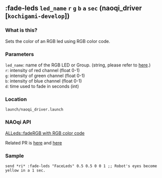 ## :fade-leds `led_name` `r` `g` `b` `a` `sec` (naoqi_driver [`kochigami-develop`])

### What is this?

Sets the color of an RGB led using RGB color code.  

### Parameters

`led_name`: name of the RGB LED or Group. (string, please refer to [here](http://doc.aldebaran.com/2-5/naoqi/sensors/alleds.html#groups-short-names-and-names).)  
`r`: intensity of red channel (float 0-1)  
`g`: intensity of green channel (float 0-1)  
`b`: intensity of blue channel (float 0-1)  
`d`: time used to fade in seconds (int)  

### Location

`launch/naoqi_driver.launch`  

### NAOqi API

[ALLeds::fadeRGB with RGB color code](http://doc.aldebaran.com/2-5/naoqi/sensors/alleds-api.html#alleds-api)  

Related PR is [here](https://github.com/ros-naoqi/naoqi_driver/pull/100) and [here](https://github.com/jsk-ros-pkg/jsk_robot/pull/999)

### Sample

```
send *ri* :fade-leds "FaceLeds" 0.5 0.5 0 0 1 ;; Robot's eyes become yellow in a 1 sec.
```